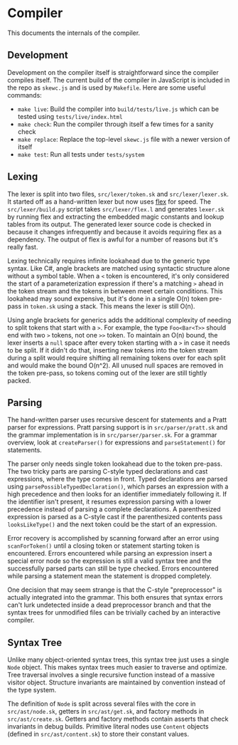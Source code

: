# Compiler

This documents the internals of the compiler.

## Development

Development on the compiler itself is straightforward since the compiler compiles itself. The current build of the compiler in JavaScript is included in the repo as `skewc.js` and is used by `Makefile`. Here are some useful commands:

* `make live`: Build the compiler into `build/tests/live.js` which can be tested using `tests/live/index.html`
* `make check`: Run the compiler through itself a few times for a sanity check
* `make replace`: Replace the top-level `skewc.js` file with a newer version of itself
* `make test`: Run all tests under `tests/system`

## Lexing

The lexer is split into two files, `src/lexer/token.sk` and `src/lexer/lexer.sk`. It started off as a hand-written lexer but now uses [flex](http://flex.sourceforge.net/) for speed. The `src/lexer/build.py` script takes `src/lexer/flex.l` and generates `lexer.sk` by running flex and extracting the embedded magic constants and lookup tables from its output. The generated lexer source code is checked in because it changes infrequently and because it avoids requiring flex as a dependency. The output of flex is awful for a number of reasons but it's really fast.

Lexing technically requires infinite lookahead due to the generic type syntax. Like C#, angle brackets are matched using syntactic structure alone without a symbol table. When a `<` token is encountered, it's only considered the start of a parameterization expression if there's a matching `>` ahead in the token stream and the tokens in between meet certain conditions. This lookahead may sound expensive, but it's done in a single O(n) token pre-pass in `token.sk` using a stack. This means the lexer is still O(n).

Using angle brackets for generics adds the additional complexity of needing to split tokens that start with a `>`. For example, the type `Foo<Bar<T>>` should end with two `>` tokens, not one `>>` token. To maintain an O(n) bound, the lexer inserts a `null` space after every token starting with a `>` in case it needs to be split. If it didn't do that, inserting new tokens into the token stream during a split would require shifting all remaining tokens over for each split and would make the bound O(n^2). All unused null spaces are removed in the token pre-pass, so tokens coming out of the lexer are still tightly packed.

## Parsing

The hand-written parser uses recursive descent for statements and a Pratt parser for expressions. Pratt parsing support is in `src/parser/pratt.sk` and the grammar implementation is in `src/parser/parser.sk`. For a grammar overview, look at `createParser()` for expressions and `parseStatement()` for statements.

The parser only needs single token lookahead due to the token pre-pass. The two tricky parts are parsing C-style typed declarations and cast expressions, where the type comes in front. Typed declarations are parsed using `parsePossibleTypedDeclaration()`, which parses an expression with a high precedence and then looks for an identifier immediately following it. If the identifier isn't present, it resumes expression parsing with a lower precedence instead of parsing a complete declarations. A parenthesized expression is parsed as a C-style cast if the parenthesized contents pass `looksLikeType()` and the next token could be the start of an expression.

Error recovery is accomplished by scanning forward after an error using `scanForToken()` until a closing token or statement starting token is encountered. Errors encountered while parsing an expression insert a special error node so the expression is still a valid syntax tree and the successfully parsed parts can still be type checked. Errors encountered while parsing a statement mean the statement is dropped completely.

One decision that may seem strange is that the C-style "preprocessor" is actually integrated into the grammar. This both ensures that syntax errors can't lurk undetected inside a dead preprocessor branch and that the syntax trees for unmodified files can be trivially cached by an interactive compiler.

## Syntax Tree

Unlike many object-oriented syntax trees, this syntax tree just uses a single `Node` object. This makes syntax trees much easier to traverse and optimize. Tree traversal involves a single recursive function instead of a massive visitor object. Structure invariants are maintained by convention instead of the type system.

The definition of `Node` is split across several files with the core in `src/ast/node.sk`, getters in `src/ast/get.sk`, and factory methods in `src/ast/create.sk`. Getters and factory methods contain asserts that check invariants in debug builds. Primitive literal nodes use `Content` objects (defined in `src/ast/content.sk`) to store their constant values.
